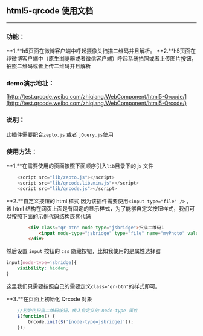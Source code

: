 ## html5-qrcode 使用文档

----

### 功能：
**1.**h5页面在微博客户端中呼起摄像头扫描二维码并且解析。
**2.**h5页面在非微博客户端中（原生浏览器或者微信客户端）呼起系统拍照或者上传图片按钮，拍照二维码或者上传二维码并且解析

### demo演示地址：

[http://test.qrcode.weibo.com/zhiqiang/WebComponent/html5-Qrcode/](http://test.qrcode.weibo.com/zhiqiang/WebComponent/html5-Qrcode/)

### 说明：
此插件需要配合`zepto.js` 或者 `jQuery.js`使用


### 使用方法：
**1.**在需要使用的页面按照下面顺序引入`lib`目录下的 js 文件

```javascript
    <script src="lib/zepto.js"></script>
    <script src="lib/qrcode.lib.min.js"></script>
    <script src="lib/qrcode.js"></script>
```

**2.**自定义按钮的 html 样式
因为该插件需要使用`<input type="file" />` ，该 html 结构在网页上面是有固定的显示样式，为了能够自定义按钮样式，我们可以按照下面的示例代码结构嵌套代码

```html
        <div class="qr-btn" node-type="jsbridge">扫描二维码1
            <input node-type="jsbridge" type="file" name="myPhoto" value="扫描二维码1" />
        </div>
```

然后设置 `input` 按钮的 `css` 隐藏按钮，比如我使用的是属性选择器

```css
input[node-type=jsbridge]{
    visibility: hidden;
}
```

这里我们只需要按照自己的需要定义`class="qr-btn"`的样式即可。

**3.**在页面上初始化 Qrcode 对象

```javascript
    //初始化扫描二维码按钮，传入自定义的 node-type 属性
    $(function() {
        Qrcode.init($('[node-type=jsbridge]'));
    });
```
